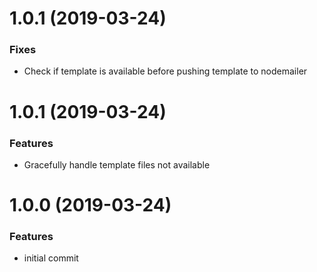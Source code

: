 <a name="1.0.2"></a>
# 1.0.1 (2019-03-24)

### Fixes

* Check if template is available before pushing template to nodemailer

<a name="1.0.1"></a>
# 1.0.1 (2019-03-24)

### Features

* Gracefully handle template files not available 

<a name="1.0.0"></a>
# 1.0.0 (2019-03-24)


### Features

* initial commit
